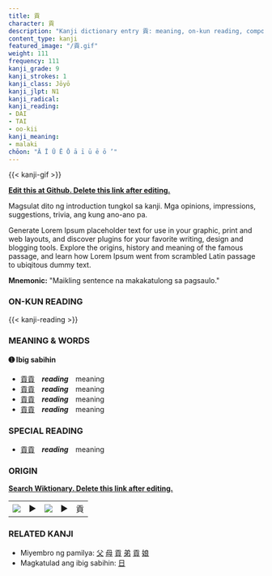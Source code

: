 ```yaml
---
title: 貢
character: 貢
description: "Kanji dictionary entry 貢: meaning, on-kun reading, compounds, origin, related kanji"
content_type: kanji
featured_image: "/貢.gif"
weight: 111
frequency: 111
kanji_grade: 9
kanji_strokes: 1
kanji_class: Jōyō
kanji_jlpt: N1
kanji_radical: 
kanji_reading: 
- DAI
- TAI
- oo-kii
kanji_meaning:
- malaki
chōon: "Ā Ī Ū Ē Ō ā ī ū ē ō ’"
---
```

[//]: # (Don't edit the line below. Kanji animated GIF code is automatically generated.)
{{< kanji-gif >}}

[//]: # (Edit below this line.)

**[Edit this at Github. Delete this link after editing.](https://github.com/tim0g/tim/tree/main/content/kanji/貢/index.md)**

Magsulat dito ng introduction tungkol sa kanji. Mga opinions, impressions, suggestions, trivia, ang kung ano-ano pa.

Generate Lorem Ipsum placeholder text for use in your graphic, print and web layouts, and discover plugins for your favorite writing, design and blogging tools. Explore the origins, history and meaning of the famous passage, and learn how Lorem Ipsum went from scrambled Latin passage to ubiqitous dummy text.
 
**Mnemonic:** "Maikling sentence na makakatulong sa pagsaulo."

### ON-KUN READING

[//]: # (Don't edit the line below. ON-KUN READING code is automatically generated.)
{{< kanji-reading >}}

### MEANING & WORDS

#### ➊ **Ibig sabihin**
  - [貢](../貢)[貢](../貢)　***reading***　meaning
  - [貢](../貢)[貢](../貢)　***reading***　meaning
  - [貢](../貢)[貢](../貢)　***reading***　meaning
  - [貢](../貢)[貢](../貢)　***reading***　meaning

### SPECIAL READING
  - [貢](../貢)[貢](../貢)　***reading***　meaning

### ORIGIN

**[Search Wiktionary. Delete this link after editing.](https://wiktionary.org/wiki/貢)**
<table class="kanji-table"><tr><td>
<img src="60px-貢-bronze.svg.png">
</td><td>▶</td><td>
<img src="60px-貢-oracle.svg.png">
</td><td>▶</td>
<td class="kanji-origin">貢</td>
</tr></table>

### RELATED KANJI
- Miyembro ng pamilya: [父](../父) [母](../母) [貢](../貢) [弟](../弟) [貢](../貢) [娘](../娘)
- Magkatulad ang ibig sabihin: [日](../日)
